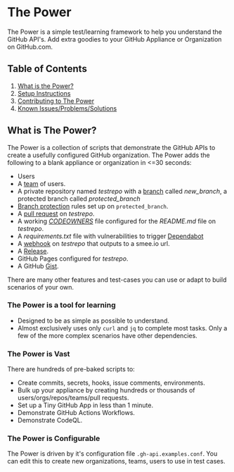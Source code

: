 # The Power
The Power is a simple test/learning framework to help you understand the GitHub API's. Add extra goodies to your GitHub Appliance or Organization on GitHub.com.

## Table of Contents

1. [What is the Power?](#what-is-the-power)
2. [Setup Instructions](docs/setup.md)
3. [Contributing to The Power](CONTRIBUTING.md)
4. [Known Issues/Problems/Solutions](docs/known-issues.md)

## What is The Power?
The Power is a collection of scripts that demonstrate the GitHub APIs to create a usefully configured GitHub organization. The Power adds the following to a blank appliance or organization in <=30 seconds:

* Users
* A [team](https://docs.github.com/en/github/setting-up-and-managing-organizations-and-teams/about-teams) of users.
* A private repository named *testrepo* with a [branch](https://docs.github.com/en/github/collaborating-with-issues-and-pull-requests/creating-and-deleting-branches-within-your-repository) called *new_branch*,  a protected branch called *protected_branch*
* [Branch protection](https://docs.github.com/en/github/administering-a-repository/about-protected-branches) rules set up on `protected_branch`.
* A [pull request](https://docs.github.com/en/github/collaborating-with-issues-and-pull-requests/about-pull-requests) on *testrepo*.
* A working [*CODEOWNERS*](https://docs.github.com/en/github/creating-cloning-and-archiving-repositories/about-code-owners) file configured for the *README.md* file on *testrepo*.
* A *requirements.txt* file with vulnerabilities to trigger [Dependabot](https://docs.github.com/en/code-security/dependabot)
* A [webhook](https://docs.github.com/en/developers/webhooks-and-events/about-webhooks) on *testrepo* that outputs to a smee.io url.
* A [Release](https://docs.github.com/en/github/administering-a-repository/managing-releases-in-a-repository).
* GitHub Pages configured for *testrepo*.
* A GitHub [Gist](https://docs.github.com/en/github/writing-on-github/creating-gists).

There are many other features and test-cases you can use or adapt to build scenarios of your own.

### The Power is a tool for learning
- Designed to be as simple as possible to understand. 
- Almost exclusively uses only `curl` and `jq` to complete most tasks. Only a few of the more complex scenarios have other dependencies.

### The Power is Vast
There are hundreds of pre-baked scripts to:

* Create commits, secrets, hooks, issue comments, environments.
* Bulk up your appliance by creating hundreds or thousands of users/orgs/repos/teams/pull requests.
* Set up a Tiny GitHub App in less than 1 minute.
* Demonstrate GitHub Actions Workflows.
* Demonstrate CodeQL.

### The Power is Configurable
The Power is driven by it's configuration file `.gh-api.examples.conf`. You can edit this to create new organizations, teams, users to use in test cases.

